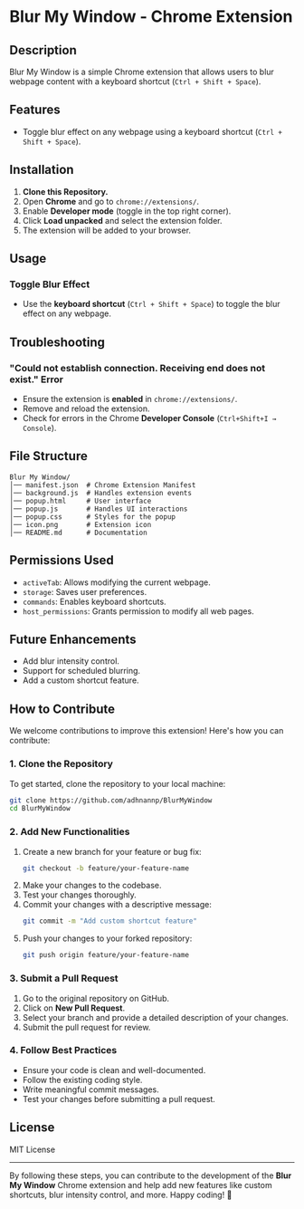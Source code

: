 # Blur My Window - Chrome Extension

## Description
Blur My Window is a simple Chrome extension that allows users to blur webpage content with a keyboard shortcut (`Ctrl + Shift + Space`).

## Features
- Toggle blur effect on any webpage using a keyboard shortcut (`Ctrl + Shift + Space`).

## Installation
1. **Clone this Repository.**
2. Open **Chrome** and go to `chrome://extensions/`.
3. Enable **Developer mode** (toggle in the top right corner).
4. Click **Load unpacked** and select the extension folder.
5. The extension will be added to your browser.

## Usage
### **Toggle Blur Effect**
- Use the **keyboard shortcut** (`Ctrl + Shift + Space`) to toggle the blur effect on any webpage.

## Troubleshooting
### **"Could not establish connection. Receiving end does not exist." Error**
- Ensure the extension is **enabled** in `chrome://extensions/`.
- Remove and reload the extension.
- Check for errors in the Chrome **Developer Console** (`Ctrl+Shift+I → Console`).

## File Structure
```
Blur My Window/
│── manifest.json  # Chrome Extension Manifest
│── background.js  # Handles extension events
│── popup.html     # User interface
│── popup.js       # Handles UI interactions
│── popup.css      # Styles for the popup
│── icon.png       # Extension icon
│── README.md      # Documentation
```

## Permissions Used
- `activeTab`: Allows modifying the current webpage.
- `storage`: Saves user preferences.
- `commands`: Enables keyboard shortcuts.
- `host_permissions`: Grants permission to modify all web pages.

## Future Enhancements
- Add blur intensity control.
- Support for scheduled blurring.
- Add a custom shortcut feature.

## How to Contribute
We welcome contributions to improve this extension! Here's how you can contribute:

### **1. Clone the Repository**
To get started, clone the repository to your local machine:
```bash
git clone https://github.com/adhnannp/BlurMyWindow
cd BlurMyWindow
```

### **2. Add New Functionalities**
1. Create a new branch for your feature or bug fix:
   ```bash
   git checkout -b feature/your-feature-name
   ```
2. Make your changes to the codebase.
3. Test your changes thoroughly.
4. Commit your changes with a descriptive message:
   ```bash
   git commit -m "Add custom shortcut feature"
   ```
5. Push your changes to your forked repository:
   ```bash
   git push origin feature/your-feature-name
   ```

### **3. Submit a Pull Request**
1. Go to the original repository on GitHub.
2. Click on **New Pull Request**.
3. Select your branch and provide a detailed description of your changes.
4. Submit the pull request for review.

### **4. Follow Best Practices**
- Ensure your code is clean and well-documented.
- Follow the existing coding style.
- Write meaningful commit messages.
- Test your changes before submitting a pull request.

## License
MIT License

---

By following these steps, you can contribute to the development of the **Blur My Window** Chrome extension and help add new features like custom shortcuts, blur intensity control, and more. Happy coding! 🚀
